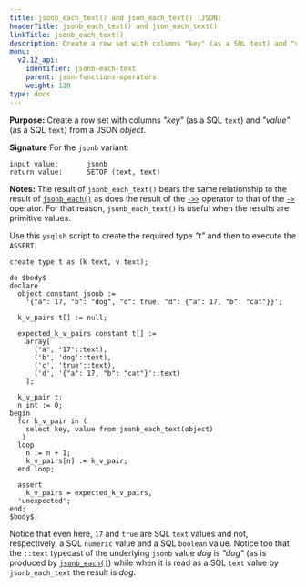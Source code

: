 ```yaml
---
title: jsonb_each_text() and json_each_text() [JSON]
headerTitle: jsonb_each_text() and json_each_text()
linkTitle: jsonb_each_text()
description: Create a row set with columns "key" (as a SQL text) and "value" (as a SQL text) from a JSON object. Useful when the results are primitive values.
menu:
  v2.12_api:
    identifier: jsonb-each-text
    parent: json-functions-operators
    weight: 120
type: docs
---
```


**Purpose:** Create a row set with columns _"key"_ (as a SQL `text`) and _"value"_ (as a SQL `text`) from a JSON _object_.

**Signature** For the `jsonb` variant:

```
input value:       jsonb
return value:      SETOF (text, text)
```

**Notes:** The result of `jsonb_each_text()` bears the same relationship to the result of [`jsonb_each()`](../jsonb-each) as does the result of the [`->>`](../subvalue-operators/) operator to that of the [`->`](../subvalue-operators/) operator. For that reason, `jsonb_each_text()` is useful when the results are primitive values.

Use this `ysqlsh` script to create the required type _"t"_ and then to execute the `ASSERT`.

```plpgsql
create type t as (k text, v text);

do $body$
declare
  object constant jsonb :=
    '{"a": 17, "b": "dog", "c": true, "d": {"a": 17, "b": "cat"}}';

  k_v_pairs t[] := null;

  expected_k_v_pairs constant t[] :=
    array[
      ('a', '17'::text),
      ('b', 'dog'::text),
      ('c', 'true'::text),
      ('d', '{"a": 17, "b": "cat"}'::text)
    ];

  k_v_pair t;
  n int := 0;
begin
  for k_v_pair in (
    select key, value from jsonb_each_text(object)
   )
  loop
    n := n + 1;
    k_v_pairs[n] := k_v_pair;
  end loop;

  assert
    k_v_pairs = expected_k_v_pairs,
  'unexpected';
end;
$body$;
```

Notice that even here, `17` and `true` are SQL `text` values and not, respectively, a SQL `numeric` value and a SQL `boolean` value. Notice too that the `::text` typecast of the underlying `jsonb` value _dog_ is _"dog"_ (as is produced by [`jsonb_each()`](../jsonb-each)) while when it is read as a SQL `text` value by `jsonb_each_text` the result is _dog_.
